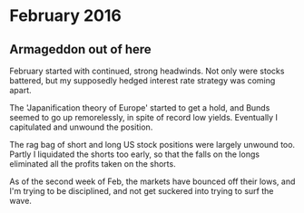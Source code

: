 # February 2016

## Armageddon out of here

February started with continued, strong headwinds. Not only were stocks battered, but my supposedly hedged interest rate strategy was coming apart.

The 'Japanification theory of Europe' started to get a hold, and Bunds seemed to go up remorelessly, in spite of record low yields. Eventually I capitulated and unwound the position.

The rag bag of short and long US stock positions were largely unwound too. Partly I liquidated the shorts too early, so that the falls on the longs eliminated all the profits taken on the shorts.

As of the second week of Feb, the markets have bounced off their lows, and I'm trying to be disciplined, and not get suckered into trying to surf the wave.


